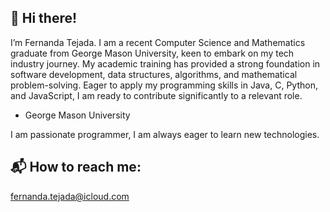  ## 👋 Hi there! 

I’m Fernanda Tejada. 
I am a recent Computer Science and Mathematics graduate from George Mason University, keen to embark on my tech industry journey. My academic training has provided a strong foundation in software development, data structures, algorithms, and mathematical problem-solving. Eager to apply my programming skills in Java, C, Python, and JavaScript, I am ready to contribute significantly to a relevant role.

* George Mason University

I am passionate programmer, I am always eager to learn new technologies.

## :mailbox_with_mail: How to reach me:
fernanda.tejada@icloud.com

<!---
fegarciatejada/fegarciatejada is a ✨ special ✨ repository because its `README.md` (this file) appears on your GitHub profile.
You can click the Preview link to take a look at your changes.
--->
